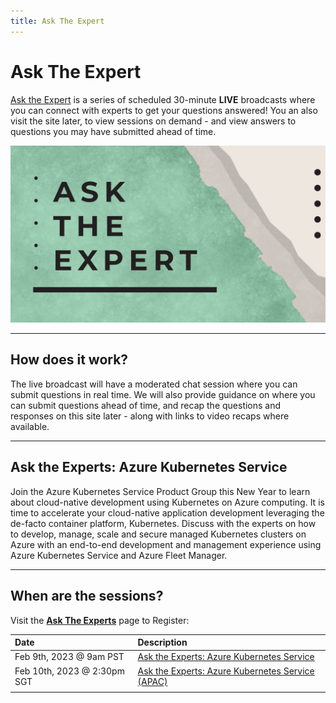 ```yaml
---
title: Ask The Expert
---
```


# Ask The Expert

[Ask the Expert](https://docs.microsoft.com/shows/Ask-the-Expert/?WT.mc_id=javascript-74010-ninarasi) is a series of scheduled 30-minute **LIVE** broadcasts where you can connect with experts to get your questions answered! You an also visit the site later, to view sessions on demand - and view answers to questions you may have submitted ahead of time.

![](../../../static/img/banners/serverless-ate.png)

---

## How does it work?

The live broadcast will have a moderated chat session where you can submit questions in real time. We will also provide guidance on where you can submit questions ahead of time, and recap the questions and responses on this site later - along with links to video recaps where available.

---

## Ask the Experts: Azure Kubernetes Service

Join the Azure Kubernetes Service Product Group this New Year to learn about cloud-native development using Kubernetes on Azure computing. It is time to accelerate your cloud-native application development leveraging the de-facto container platform, Kubernetes. Discuss with the experts on how to develop, manage, scale and secure managed Kubernetes clusters on Azure with an end-to-end development and management experience using Azure Kubernetes Service and Azure Fleet Manager.

---

## When are the sessions?

Visit the [**Ask The Experts**](https://learn.microsoft.com/events/learn-events/Ask-the-expert/) page to Register: 

| Date | Description | 
|:---|:---|
| Feb 9th, 2023 @ 9am PST | [Ask the Experts: Azure Kubernetes Service](https://developer.microsoft.com/en-us/reactor/events/18302/) |
| Feb 10th, 2023 @ 2:30pm SGT| [Ask the Experts: Azure Kubernetes Service (APAC)](https://developer.microsoft.com/en-us/reactor/events/18303/)|
|  | |

